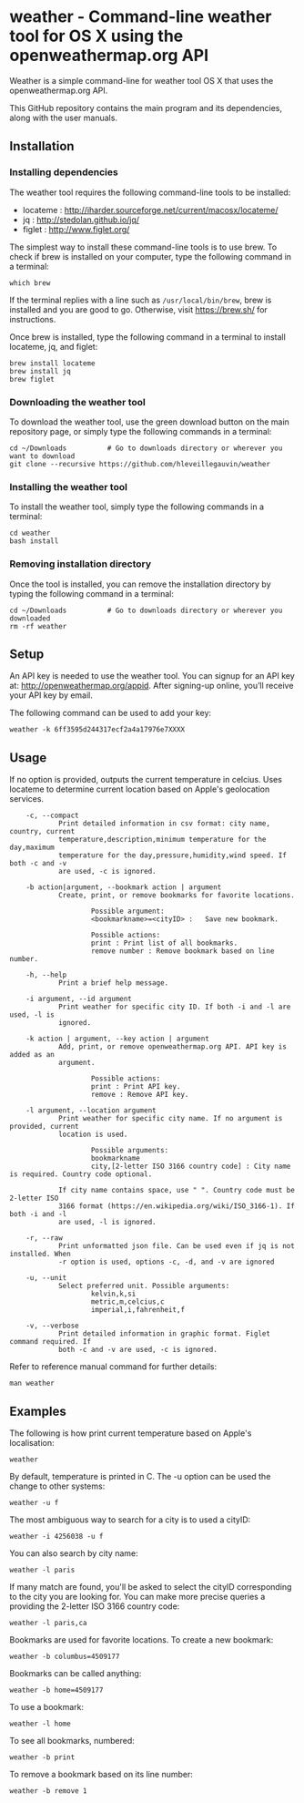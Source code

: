 # weather - Command-line weather tool for OS X using the openweathermap.org API

Weather is a simple command-line for weather tool OS X that uses the openweathermap.org API.

This GitHub repository contains the main program and its dependencies, along with the user manuals.

## Installation

### Installing dependencies
The weather tool requires the following command-line tools to be installed:
* locateme : http://iharder.sourceforge.net/current/macosx/locateme/
* jq : http://stedolan.github.io/jq/
* figlet : http://www.figlet.org/

The simplest way to install these command-line tools is to use brew. To check if brew is installed on your computer, type the following command in a terminal:

    which brew

If the terminal replies with a line such as `/usr/local/bin/brew`, brew is installed and you are good to go. Otherwise, visit https://brew.sh/ for instructions.

Once brew is installed, type the following command in a terminal to install locateme, jq, and figlet:

```
brew install locateme
brew install jq
brew figlet
```

### Downloading the weather tool

To download the weather tool, use the green download button on the main repository page, or simply type the following commands in a terminal:

```
cd ~/Downloads          # Go to downloads directory or wherever you want to download
git clone --recursive https://github.com/hleveillegauvin/weather
```

### Installing the weather tool

To install the weather tool, simply type the following commands in a terminal:

```
cd weather
bash install
```

### Removing installation directory

Once the tool is installed, you can remove the installation directory by typing the following command in a terminal:

```
cd ~/Downloads          # Go to downloads directory or wherever you downloaded
rm -rf weather
```

## Setup

An API key is needed to use the weather tool. You can signup for an API key at: http://openweathermap.org/appid. After signing-up online, you’ll receive your API key by email.

The following command can be used to add your key:

    weather -k 6ff3595d244317ecf2a4a17976e7XXXX
## Usage

If no option is provided, outputs the current temperature in celcius. Uses locateme to determine current location based on Apple's geolocation services. 

		-c, --compact
				Print detailed information in csv format: city name, country, current 
				temperature,description,minimum temperature for the day,maximum 
				temperature for the day,pressure,humidity,wind speed. If both -c and -v 	
				are used, -c is ignored.
				
		-b action|argument, --bookmark action | argument
				Create, print, or remove bookmarks for favorite locations. 
				
						Possible argument:
						<bookmarkname>=<cityID>	:	Save new bookmark.
						
						Possible actions:
						print : Print list of all bookmarks.
						remove number : Remove bookmark based on line number.
					
		-h, --help
				Print a brief help message.
				
		-i argument, --id argument
				Print weather for specific city ID. If both -i and -l are used, -l is 
				ignored.
				
		-k action | argument, --key action | argument
				Add, print, or remove openweathermap.org API. API key is added as an 
				argument.
				
						Possible actions:
						print : Print API key.
						remove : Remove API key.
				
		-l argument, --location argument
				Print weather for specific city name. If no argument is provided, current 
				location is used. 
				
						Possible arguments:
						bookmarkname
						city,[2-letter ISO 3166 country code] : City name is required. Country code optional.
				
				If city name contains space, use " ". Country code must be 2-letter ISO 
				3166 format (https://en.wikipedia.org/wiki/ISO_3166-1). If both -i and -l 
				are used, -l is ignored. 
				
		-r, --raw
				Print unformatted json file. Can be used even if jq is not installed. When 
				-r option is used, options -c, -d, and -v are ignored
		
		-u, --unit
				Select preferred unit. Possible arguments: 
						kelvin,k,si	
						metric,m,celcius,c	
						imperial,i,fahrenheit,f
		
		-v, --verbose
				Print detailed information in graphic format. Figlet command required. If 
				both -c and -v are used, -c is ignored.

Refer to reference manual command for further details:

    man weather

## Examples

The following is how print current temperature based on Apple's
localisation:

	weather

By default, temperature is printed in C. The -u option can be used the
change to other systems:

	weather -u f

The most ambiguous way to search for a city is to used a cityID:

	weather -i 4256038 -u f

You can also search by city name:

	weather -l paris

If many match are found, you'll be asked to select the cityID
corresponding to the city you are looking for. You can make more precise
queries a providing the 2-letter ISO 3166 country code:

	weather -l paris,ca

Bookmarks are used for favorite locations. To create a new bookmark:

	weather -b columbus=4509177

Bookmarks can be called anything:

	weather -b home=4509177

To use a bookmark:

	weather -l home

To see all bookmarks, numbered:

	weather -b print

To remove a bookmark based on its line number:

	weather -b remove 1
